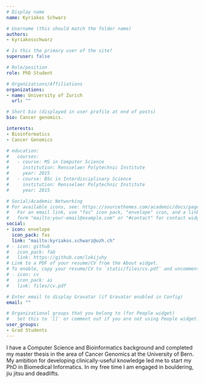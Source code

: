 ```yaml
---
# Display name
name: Kyriakos Schwarz

# Username (this should match the folder name)
authors:
- kyriakosschwarz

# Is this the primary user of the site?
superuser: false

# Role/position
role: PhD Student

# Organizations/Affiliations
organizations:
- name: University of Zurich
  url: ""

# Short bio (displayed in user profile at end of posts)
bio: Cancer genomics.

interests:
- Bioinformatics
- Cancer Genomics

# education:
#   courses:
#   - course: MS in Computer Science
#     institution: Rensselaer Polytechnic Institute
#     year: 2015
#   - course: BSc in Interdisciplinary Science
#     institution: Rensselaer Polytechnic Institute
#     year: 2015

# Social/Academic Networking
# For available icons, see: https://sourcethemes.com/academic/docs/page-builder/#icons
#   For an email link, use "fas" icon pack, "envelope" icon, and a link in the
#   form "mailto:your-email@example.com" or "#contact" for contact widget.
social:
- icon: envelope
  icon_pack: fas
  link: "mailto:kyriakos.schwarz@uzh.ch"
# - icon: github
#   icon_pack: fab
#   link: https://github.com/lokijuhy
# Link to a PDF of your resume/CV from the About widget.
# To enable, copy your resume/CV to `static/files/cv.pdf` and uncomment the lines below.
# - icon: cv
#   icon_pack: ai
#   link: files/cv.pdf

# Enter email to display Gravatar (if Gravatar enabled in Config)
email: ""

# Organizational groups that you belong to (for People widget)
#   Set this to `[]` or comment out if you are not using People widget.
user_groups:
- Grad Students
---
```


I have a Computer Science and Bioinformatics background and completed my master thesis in the area of Cancer Genomics at the University of Bern. My ambition for developing clinically-useful knowledge led me to start my PhD in Biomedical Informatics. In my free time I am engaged in bouldering, jiu jitsu and deadlifts.
